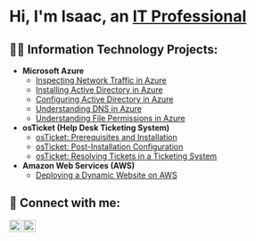<h1>Hi, I'm Isaac, an <a href="https://linkedin.com/in/isaacdelarge">IT Professional</a></h1>

<h2>👨‍💻 Information Technology Projects:</h2>

- <b>Microsoft Azure</b>
  - [Inspecting Network Traffic in Azure](https://github.com/isaacdelarge/azure-network-protocols)
  - [Installing Active Directory in Azure](https://github.com/isaacdelarge/install-ad)
  - [Configuring Active Directory in Azure](https://github.com/isaacdelarge/configure-ad)
  - [Understanding DNS in Azure](https://github.com/isaacdelarge/intuition-dns)
  - [Understanding File Permissions in Azure](https://github.com/isaacdelarge/file-permissions)
- <b>osTicket (Help Desk Ticketing System)</b>
  - [osTicket: Prerequisites and Installation](https://github.com/isaacdelarge/osticket-prereqs)
  - [osTicket: Post-Installation Configuration](https://github.com/isaacdelarge/post-install-config)
  - [osTicket: Resolving Tickets in a Ticketing System](https://github.com/isaacdelarge/ticket-lifecycle)
- <b>Amazon Web Services (AWS)</b>
  - [Deploying a Dynamic Website on AWS](https://github.com/isaacdelarge/wordpress-website-aws)

<h2> 🤳 Connect with me:</h2>

[<img align="left" alt="isaadelarge | LinkedIn" width="22px" src="https://cdn.jsdelivr.net/npm/simple-icons@v3/icons/linkedin.svg" />][linkedin]
[<img align="left" alt="terahdelarge | Instagram" width="22px" src="https://cdn.jsdelivr.net/npm/simple-icons@v3/icons/instagram.svg" />][instagram]

[instagram]: https://www.instagram.com/terahdelarge/
[linkedin]: https://linkedin.com/in/isaacdelarge
